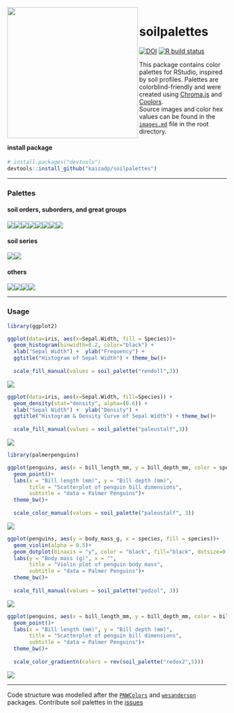 
<img align="left" height = "300" width = "300" src="images/0-logo.png">

# soilpalettes

<!-- badges: start -->

[![DOI](https://zenodo.org/badge/257353182.svg)](https://zenodo.org/badge/latestdoi/257353182)
[![R build
status](https://github.com/kaizadp/soilpalettes/workflows/R-CMD-check/badge.svg)](https://github.com/kaizadp/soilpalettes/actions)
<!-- badges: end -->

This package contains color palettes for RStudio, inspired by soil
profiles. Palettes are colorblind-friendly and were created using
[Chroma.js](https://gka.github.io/palettes/) and
[Coolors](https://coolors.co).  
Source images and color hex values can be found in the
[`images.md`](https://github.com/kaizadp/soilpalettes/blob/master/images.md)
file in the root directory.

#### install package

``` r
# install.packages("devtools") 
devtools::install_github("kaizadp/soilpalettes")
```

-----

### Palettes

#### soil orders, suborders, and great groups

![](readme_files/figure-gfm/orders-1.png)<!-- -->![](readme_files/figure-gfm/orders-2.png)<!-- -->![](readme_files/figure-gfm/orders-3.png)<!-- -->![](readme_files/figure-gfm/orders-4.png)<!-- -->![](readme_files/figure-gfm/orders-5.png)<!-- -->![](readme_files/figure-gfm/orders-6.png)<!-- -->![](readme_files/figure-gfm/orders-7.png)<!-- -->![](readme_files/figure-gfm/orders-8.png)<!-- -->

#### soil series

![](readme_files/figure-gfm/series-1.png)<!-- -->![](readme_files/figure-gfm/series-2.png)<!-- -->

#### others

![](readme_files/figure-gfm/misc-1.png)<!-- -->![](readme_files/figure-gfm/misc-2.png)<!-- -->![](readme_files/figure-gfm/misc-3.png)<!-- -->![](readme_files/figure-gfm/misc-4.png)<!-- -->

-----

### Usage

``` r
library(ggplot2)

ggplot(data=iris, aes(x=Sepal.Width, fill = Species))+
  geom_histogram(binwidth=0.2, color="black") + 
  xlab("Sepal Width") +  ylab("Frequency") + 
  ggtitle("Histogram of Sepal Width") + theme_bw()+
  
  scale_fill_manual(values = soil_palette("rendoll",3))
```

![](readme_files/figure-gfm/usage1-1.png)<!-- -->

``` r
ggplot(data=iris, aes(x=Sepal.Width, fill=Species)) + 
  geom_density(stat="density", alpha=(0.6)) +
  xlab("Sepal Width") +  ylab("Density") + 
  ggtitle("Histogram & Density Curve of Sepal Width") + theme_bw()+
  
  scale_fill_manual(values = soil_palette("paleustalf",3))
```

![](readme_files/figure-gfm/usage2-1.png)<!-- -->

``` r
library(palmerpenguins)

ggplot(penguins, aes(x = bill_length_mm, y = bill_depth_mm, color = species))+
  geom_point()+ 
  labs(x = "Bill length (mm)", y = "Bill depth (mm)",
       title = "Scatterplot of penguin bill dimensions",
       subtitle = "data = Palmer Penguins")+
  theme_bw()+
  
  scale_color_manual(values = soil_palette("paleustalf", 3)) 
```

![](readme_files/figure-gfm/usage3-1.png)<!-- -->

``` r
ggplot(penguins, aes(y = body_mass_g, x = species, fill = species))+
  geom_violin(alpha = 0.5)+ 
  geom_dotplot(binaxis = "y", color = "black", fill="black", dotsize=0.3, stackdir = "center", binpositions="all")+
  labs(y = "Body mass (g)", x = "",
       title = "Violin plot of penguin body mass",
       subtitle = "data = Palmer Penguins")+
  theme_bw()+
  
  scale_fill_manual(values = soil_palette("podzol", 3)) 
```

![](readme_files/figure-gfm/usage4-1.png)<!-- -->

``` r
ggplot(penguins, aes(x = bill_length_mm, y = bill_depth_mm, color = bill_length_mm))+
  geom_point()+ 
  labs(x = "Bill length (mm)", y = "Bill depth (mm)",
       title = "Scatterplot of penguin bill dimensions",
       subtitle = "data = Palmer Penguins")+
  theme_bw()+
  
  scale_color_gradientn(colors = rev(soil_palette("redox2",5))) 
```

![](readme_files/figure-gfm/usage5-1.png)<!-- -->

-----

Code structure was modelled after the
[`PNWColors`](https://github.com/jakelawlor/PNWColors) and
[`wesanderson`](https://github.com/karthik/wesanderson) packages.
Contribute soil palettes in the
[issues](https://github.com/kaizadp/soilpalettes/issues/6)
